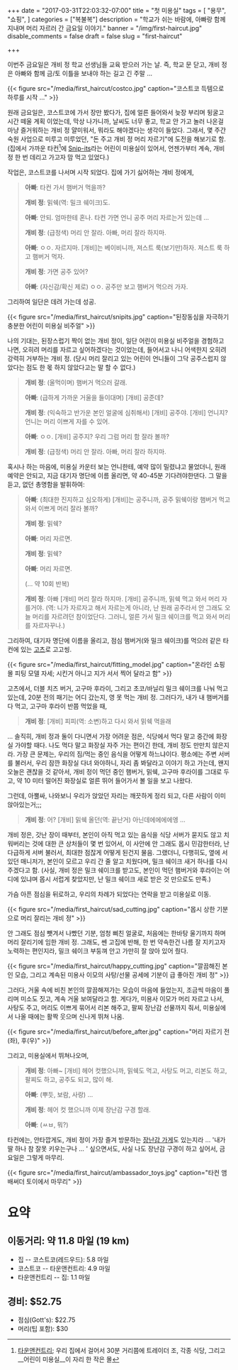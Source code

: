 +++
date = "2017-03-31T22:03:32-07:00"
title = "첫 미용실"
tags = [
    "용무",
    "쇼핑",
]
categories = ["복불복"]
description = "학교가 쉬는 바람에, 아빠랑 함께 지내며 머리 자르러 간 금요일 이야기."
banner = "/img/first-haircut.jpg"
disable_comments = false
draft = false
slug = "first-haircut"

+++

이번주 금요일은 개비 정 학교 선생님들 교육 받으러 가는 날. 즉, 학교 문 닫고,
개비 정은 아빠와 함께 금/토 이틀을 보내야 하는 길고 긴 주말 …

{{< figure
  src="/media/first_haircut/costco.jpg"
  caption="코스트코 득템으로 하루를 시작 …" >}}

원래 금요일은, 코스트코에 가서 장만 봤다가, 집에 얼른 들어와서 늦장 부리며
뒹굴고 시간 떼울 계획 이었는데, 막상 나가니까, 날씨도 너무 좋고, 학교 안 가고
놀러 나온걸 마냥 즐거워하는 개비 정 얄미워서, 뭐라도 해야겠다는 생각이 들었다.
그래서, 몇 주간 숙원 사업으로 미루고 미루었던, "돈 주고 개비 정 머리 자르기"에
도전을 해보기로 함.
(집에서 가까운 타컨[^1]에
[Snip-its](http://www.snipits.com/locations/palo-alto/)라는 어린이 미용실이
있어서, 언젠가부터 계속, 개비 정 한 번 데리고 가고자 맘 먹고 있었다.)

작업은, 코스트코를 나서며 시작 되었다. 집에 가기 싫어하는 개비 정에게,

> **아빠**: 타컨 가서 햄버거 먹을까?
>
> **개비 정**: 밁쉑(역: 밀크 쉐이크)도.
>
> **아빠**: 안되. 엄마한테 혼나. 타컨 가면 언니 공주 머리 자르는거 있는데 …
>
> **개비 정**: (급정색) 머리 안 잘라. 아빠, 머리 잘라 하지마.
>
> **아빠**: ㅇㅇ. 자르지마. [개비]는 베이비니까, 져스트 룩(보기만)하자.
> 져스트 룩 하고 햄버거 먹자.
>
> **개비 정**: 가면 공주 있어?
>
> **아빠**: (자신감/확신 제로) ㅇㅇ. 공주만 보고 햄버거 먹으러 가자.

[^1]: [타운앤컨트리](https://www.google.com/maps/place/Town+%26+Country+Village/@37.4385021,-122.1613776,17z/data=!3m1!4b1!4m5!3m4!1s0x808fbb251e714a85:0x19ba3c07cfcc5bd2!8m2!3d37.4384979!4d-122.1591889); 우리 집에서 걸어서 30분 거리쯤에 트레이더 조, 각종 식당, 그리고 __어린이 미용실__이 자리 한 작은 몰

그리하여 일단은 데려 가는데 성공.

{{< figure
  src="/media/first_haircut/snipits.jpg"
  caption="된장동심을 자극하기 충분한 어린이 미용실 비주얼" >}}

나의 기대는, 된장스럽기 짝이 없는 개비 정이, 일단 어린이 미용실 비주얼을
경험하고 나면, 오히려 머리를 자르고 싶어하겠다는 것이었는데, 들어서고 나니
어색한지 오히려 강력히 거부하는 개비 정.
(당시 머리 잘리고 있는 어린이 언니들이 그닥 공주스럽지 않았다는 점도 한 몫 하지
않았다고는 말 할 수 없다.)

> **개비 정**: (울먹이며) 햄버거 먹으러 갈래.
>
> **아빠**: (급하게 가까운 거울을 들이대며) [개비] 공준데?
>
> **개비 정**: (익숙하고 반가운 본인 얼굴에 심취해서) [개비] 공주야. [개비]
> 언니지? 언니는 머리 이쁘게 자를 수 있어.
>
> **아빠**: ㅇㅇ. [개비] 공주지? 우리 그럼 머리 함 잘라 볼까?
>
> **개비 정**: (급정색) 머리 안 잘라. 아빠, 머리 잘라 하지마.

혹시나 하는 마음에, 미용실 카운터 보는 언니한테, 예약 많이 밀렸냐고 물었더니,
원래 예약은 안되고, 지금 대기자 명단에 이름 올리면, 약 40-45분 기다려야한댄다.
그 말을 듣고, 없던 총명함을 발휘하여:

> **아빠**: (최대한 진지하고 심오하게) [개비]는 공주니까, 공주 밁쉑이랑 햄버거
> 먹고 와서 이쁘게 머리 잘라 볼까?
>
> **개비 정**: 밁쉑?
>
> **아빠**: 머리 자르면.
>
> **개비 정**: 밁쉑?
>
> **아빠**: 머리 자르면.
>
> (… 약 10회 반복)
>
> **개비 정**: 아빠 [개비] 머리 잘라 하지마. [개비] 공주니까, 밁쉑 먹고 와서
> 머리 자를거야. (역: 니가 자르자고 해서 자르는게 아니라, 난 원래 공주라서
> 안 그래도 오늘 머리를 자르려던 참이었단다. 그러니, 얼른 가서 밀크 쉐이크를
> 먹고 와서 머리를 자르자꾸나.)

그리하여, 대기자 명단에 이름을 올리고, 점심 햄버거(와 밀크 쉐이크)를 먹으러
같은 타컨에 있는 [고츠](https://gotts.com/)로 고고씽.

{{< figure
  src="/media/first_haircut/fitting_model.jpg"
  caption="온라인 쇼핑몰 피팅 모델 자세; 시킨거 아니고 지가 서서 찍어 달라고 함" >}}

고츠에서, 더블 치즈 버거, 고구마 후라이, 그리고 초코/바닐리 밀크 쉐이크를 나눠
먹고 있는데, 20분 전의 패기는 어디 갔는지, 영 못 먹는 개비 정. 그러다가, 내가
내 햄버거를 다 먹고, 고구마 후라이 반쯤 먹었을 때,

> **개비 정**: [개비] 피피(역: 소변)하고 다시 와서 밁쉑 먹을래

… 솔직히, 개비 정과 둘이 다니면서 가장 어려운 점은, 식당에서 먹다 말고 중간에
화장실 가야할 때다. 나도 먹다 말고 화장실 자주 가는 편이긴 한데, 개비 정도
만만치 않은지라. 가장 큰 문제는, 우리의 짐/먹는 중인 음식을 어떻게 하느냐이다.
평소에는 주변 서버를 불러서, 우리 잠깐 화장실 다녀 와야하니, 자리 좀 봐달라고
이야기 하고 가는데, 왠지 오늘은 괜찮을 것 같아서, 개비 정이 먹던 중인 햄버거,
밁쉑, 고구마 후라이를 그대로 두고, 약 10 미터 떨어진 화장실로 얼른 뛰어
들어가서 볼 일을 보고 나왔다.

그런데, 아뿔싸, 나와보니 우리가 앉았던 자리는 깨끗하게 정리 되고, 다른 사람이
이미 앉아있는거;;;

> **개비 정**: 어? [개비] 밁쉑 올던(역: 끝난거) 아닌데에에에에엥 …

개비 정은, 갓난 장이 때부터, 본인이 아직 먹고 있는 음식을 식당 서버가 묻지도
않고 치워버리는 것에 대한 큰 상처들이 몇 번 있어서, 이 사안에 안 그래도 몹시
민감한터라, 난 다급하게 서버 불러서, 최대한 점잖게 어떻게 된건지 물음.
그랬더니, 다행히도, 옆에 서 있던 매니저가, 본인이 모르고 우리 간 줄 알고
치웠다며, 밀크 쉐이크 새거 하나를 다시 주겠다고 함.
(사실, 개비 정은 밀크 쉐이크를 받고도, 본인이 먹던 햄버거와 후라이는 어디에
있냐며 몹시 서럽게 찾았지만, 난 밀크 쉐이크 새로 받은 것 만으로도 만족.)

가슴 아픈 점심을 뒤로하고, 우리의 차례가 되었다는 연락을 받고 미용실로 이동.

{{< figure
  src="/media/first_haircut/sad_cutting.jpg"
  caption="몹시 상한 기분으로 머리 잘리는 개비 정" >}}

안 그래도 점심 뺏겨서 나빴던 기분, 엄청 삐친 얼굴로, 처음에는 한바탕 울기까지
하며 머리 잘리기에 임한 개비 정. 그래도, 쎈 고집에 반해, 한 번 약속한건 나름
잘 지키고자 노력하는 편인지라, 밀크 쉐이크 부둥껴 안고 가만히 잘 앉아 있어
줬다.

{{< figure
  src="/media/first_haircut/happy_cutting.jpg"
  caption="깔끔해진 본인 모습, 그리고 계속된 미용사 이모의 사탕/선물 공세에 기분이 급 좋아진 개비 정" >}}

그러다, 거울 속에 비친 본인의 깔끔해져가는 모습이 마음에 들었는지, 조금씩
마음이 풀리며 미소도 짓고, 계속 거울 보여달라고 함. 게다가, 미용사 이모가 머리
자르고 나서, 사탕도 주고, 머리도 이쁘게 묶어서 리본 해주고, 팔찌 장난감
선물까지 줘서, 미용실에서 나올 때에는 활짝 웃으며 신나게 뛰쳐 나옴.

{{< figure
  src="/media/first_haircut/before_after.jpg"
  caption="머리 자르기 전(좌), 후(우)" >}}

그리고, 미용실에서 뛰쳐나오며,

> **개비 정**: 아빠~ [개비] 헤어 컷했으니까, 밁쉑도 먹고, 사탕도 머고,
> 리본도 하고, 팔찌도 하고, 공주도 되고, 많이 해.
>
> **아빠**: (뿌듯, 보람, 사랑) …
>
> **개비 정**: 헤어 컷 했으니까 이제 장난감 구경 할래.
>
> **아빠**: (ㅆㅂ, 뭐?)

타컨에는, 안타깝게도, 개비 정이 가장 즐겨 방문하는
[장난감 가게](https://www.google.com/maps/place/Ambassador+Toys/@37.4384623,-122.1594797,15z/data=!4m5!3m4!1s0x0:0xc62ed6ed0bc6c265!8m2!3d37.4384623!4d-122.1594797)도
있는지라 … '내가 딸 하나 참 잘못 키우는구나 … ' 싶으면서도, 사실 나도 장난감
구경이 하고 싶어서, 금요일은 그렇게 마무리.

{{< figure
  src="/media/first_haircut/ambassador_toys.jpg"
  caption="타컨 앰배써더 토이에서 마무리" >}}

# 요약

## 이동거리: 약 11.8 마일 (19 km)

- 집 -- 코스트코(레드우드): 5.8 마일
- 코스트코 -- 타운앤컨트리: 4.9 마일
- 타운앤컨트리 -- 집: 1.1 마일

## 경비: $52.75

- 점심(Gott's): $22.75
- 머리(팁 포함): $30
